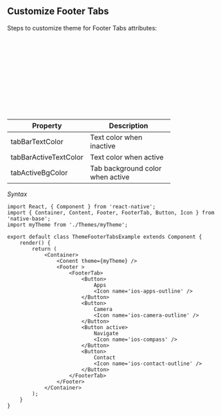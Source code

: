 ## Customize Footer Tabs

Steps to customize theme for Footer Tabs attributes:
<br />

<table>
  <thead>
    <tr style="border-style: hidden">
      <th style="border-style: hidden"><div style="background: url(https://docs.nativebase.io/docs/assets/iphone.png) no-repeat; padding: 63px 20px 100px 18px; width: 292px"><img src="{{('https://docs.nativebase.io/docs/assets/ios/guide/theme-footer-tabs.png')}}" alt="" /></div></th>
    </tr>
  </thead>
</table>

<table class = "table table-hover" style="width: 75%; ">
        <thead>
            <tr>
                <th>Property</th>
                <th>Description</th>
            </tr>
        </thead>
        <tbody>
            <tr>
                <td>tabBarTextColor</td>
                <td>Text color when inactive</td>
            </tr>
            <tr>
                <td>tabBarActiveTextColor</td>
                <td>Text color when active</td>
            </tr>
            <tr>
                <td>tabActiveBgColor</td>
                <td>Tab background color when active</td>
            </tr>
        </tbody>
    </table>


*Syntax*

<pre class="line-numbers"><code class="language-jsx">import React, { Component } from 'react-native';
import { Container, Content, Footer, FooterTab, Button, Icon } from 'native-base';
import myTheme from './Themes/myTheme';
​
export default class ThemeFooterTabsExample extends Component {
    render() {
        return (
            &lt;Container>
                &lt;Conent theme={myTheme} />
                &lt;Footer >
                    &lt;FooterTab>
                        &lt;Button>
                            Apps
                            &lt;Icon name='ios-apps-outline' />
                        &lt;/Button>
                        &lt;Button>
                            Camera
                            &lt;Icon name='ios-camera-outline' />
                        &lt;/Button>
                        &lt;Button active>
                            Navigate
                            &lt;Icon name='ios-compass' />
                        &lt;/Button>
                        &lt;Button>
                            Contact
                            &lt;Icon name='ios-contact-outline' />
                        &lt;/Button>
                    &lt;/FooterTab>
                &lt;/Footer>
            &lt;/Container>
        );
    }
}</code></pre>
